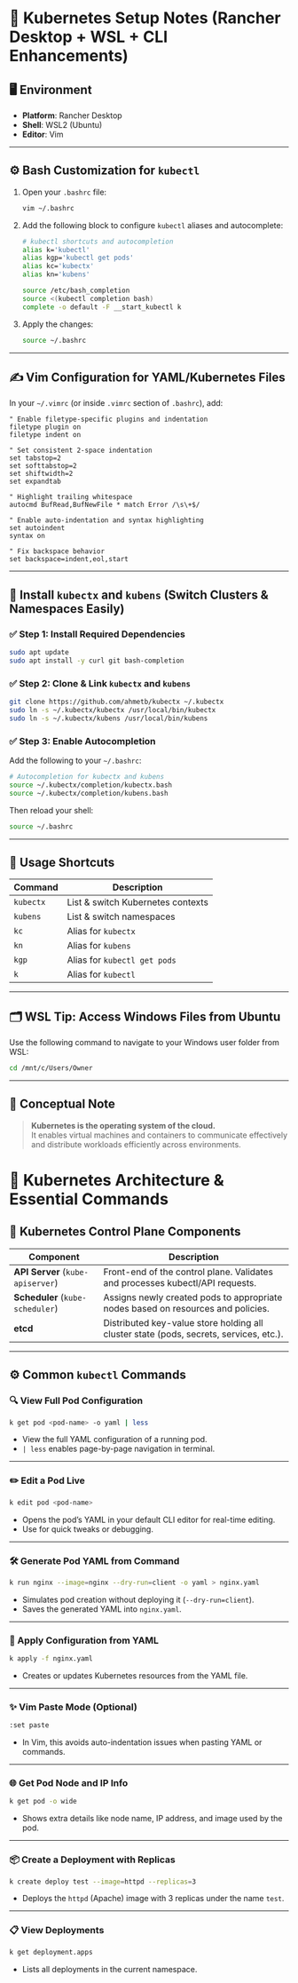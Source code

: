 
# 🐳 Kubernetes Setup Notes (Rancher Desktop + WSL + CLI Enhancements)

## 🖥️ Environment

- **Platform**: Rancher Desktop  
- **Shell**: WSL2 (Ubuntu)  
- **Editor**: Vim

---

## ⚙️ Bash Customization for `kubectl`

1. Open your `.bashrc` file:

   ```bash
   vim ~/.bashrc
   ```

2. Add the following block to configure `kubectl` aliases and autocomplete:

   ```bash
   # kubectl shortcuts and autocompletion
   alias k='kubectl'
   alias kgp='kubectl get pods'
   alias kc='kubectx'
   alias kn='kubens'

   source /etc/bash_completion
   source <(kubectl completion bash)
   complete -o default -F __start_kubectl k
   ```

3. Apply the changes:

   ```bash
   source ~/.bashrc
   ```

---

## ✍️ Vim Configuration for YAML/Kubernetes Files

In your `~/.vimrc` (or inside `.vimrc` section of `.bashrc`), add:

```vim
" Enable filetype-specific plugins and indentation
filetype plugin on
filetype indent on

" Set consistent 2-space indentation
set tabstop=2
set softtabstop=2
set shiftwidth=2
set expandtab

" Highlight trailing whitespace
autocmd BufRead,BufNewFile * match Error /\s\+$/

" Enable auto-indentation and syntax highlighting
set autoindent
syntax on

" Fix backspace behavior
set backspace=indent,eol,start
```

---

## 🚀 Install `kubectx` and `kubens` (Switch Clusters & Namespaces Easily)

### ✅ Step 1: Install Required Dependencies

```bash
sudo apt update
sudo apt install -y curl git bash-completion
```

### ✅ Step 2: Clone & Link `kubectx` and `kubens`

```bash
git clone https://github.com/ahmetb/kubectx ~/.kubectx
sudo ln -s ~/.kubectx/kubectx /usr/local/bin/kubectx
sudo ln -s ~/.kubectx/kubens /usr/local/bin/kubens
```

### ✅ Step 3: Enable Autocompletion

Add the following to your `~/.bashrc`:

```bash
# Autocompletion for kubectx and kubens
source ~/.kubectx/completion/kubectx.bash
source ~/.kubectx/completion/kubens.bash
```

Then reload your shell:

```bash
source ~/.bashrc
```

---

## 🧪 Usage Shortcuts

| Command   | Description                      |
|-----------|----------------------------------|
| `kubectx` | List & switch Kubernetes contexts |
| `kubens`  | List & switch namespaces         |
| `kc`      | Alias for `kubectx`              |
| `kn`      | Alias for `kubens`               |
| `kgp`     | Alias for `kubectl get pods`     |
| `k`       | Alias for `kubectl`              |

---

## 🗂️ WSL Tip: Access Windows Files from Ubuntu

Use the following command to navigate to your Windows user folder from WSL:

```bash
cd /mnt/c/Users/Owner
```

---

## 🧠 Conceptual Note

> **Kubernetes is the operating system of the cloud.**  
> It enables virtual machines and containers to communicate effectively and distribute workloads efficiently across environments.
# 📘 Kubernetes Architecture & Essential Commands

## 🧩 Kubernetes Control Plane Components

| Component     | Description |
|---------------|-------------|
| **API Server** (`kube-apiserver`) | Front-end of the control plane. Validates and processes kubectl/API requests. |
| **Scheduler** (`kube-scheduler`) | Assigns newly created pods to appropriate nodes based on resources and policies. |
| **etcd** | Distributed key-value store holding all cluster state (pods, secrets, services, etc.). |

---

## ⚙️ Common `kubectl` Commands

### 🔍 View Full Pod Configuration
```bash
k get pod <pod-name> -o yaml | less
```
- View the full YAML configuration of a running pod.
- `| less` enables page-by-page navigation in terminal.

---

### ✏️ Edit a Pod Live
```bash
k edit pod <pod-name>
```
- Opens the pod’s YAML in your default CLI editor for real-time editing.
- Use for quick tweaks or debugging.

---

### 🛠️ Generate Pod YAML from Command
```bash
k run nginx --image=nginx --dry-run=client -o yaml > nginx.yaml
```
- Simulates pod creation without deploying it (`--dry-run=client`).
- Saves the generated YAML into `nginx.yaml`.

---

### 🚀 Apply Configuration from YAML
```bash
k apply -f nginx.yaml
```
- Creates or updates Kubernetes resources from the YAML file.

---

### ✨ Vim Paste Mode (Optional)
```bash
:set paste
```
- In Vim, this avoids auto-indentation issues when pasting YAML or commands.

---

### 🌐 Get Pod Node and IP Info
```bash
k get pod -o wide
```
- Shows extra details like node name, IP address, and image used by the pod.

---

### 📦 Create a Deployment with Replicas
```bash
k create deploy test --image=httpd --replicas=3
```
- Deploys the `httpd` (Apache) image with 3 replicas under the name `test`.

---

### 📋 View Deployments
```bash
k get deployment.apps
```
- Lists all deployments in the current namespace.


